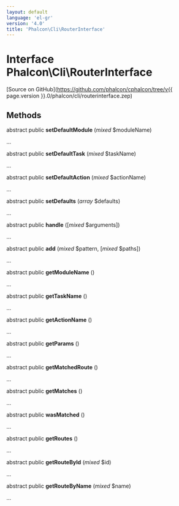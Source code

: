 ```yaml
---
layout: default
language: 'el-gr'
version: '4.0'
title: 'Phalcon\Cli\RouterInterface'
---
```

# Interface **Phalcon\Cli\RouterInterface**

[Source on GitHub](https://github.com/phalcon/cphalcon/tree/v{{ page.version }}.0/phalcon/cli/routerinterface.zep)

## Methods

abstract public **setDefaultModule** (*mixed* $moduleName)

...

abstract public **setDefaultTask** (*mixed* $taskName)

...

abstract public **setDefaultAction** (*mixed* $actionName)

...

abstract public **setDefaults** (*array* $defaults)

...

abstract public **handle** ([*mixed* $arguments])

...

abstract public **add** (*mixed* $pattern, [*mixed* $paths])

...

abstract public **getModuleName** ()

...

abstract public **getTaskName** ()

...

abstract public **getActionName** ()

...

abstract public **getParams** ()

...

abstract public **getMatchedRoute** ()

...

abstract public **getMatches** ()

...

abstract public **wasMatched** ()

...

abstract public **getRoutes** ()

...

abstract public **getRouteById** (*mixed* $id)

...

abstract public **getRouteByName** (*mixed* $name)

...